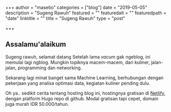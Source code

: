 +++
author = "masetio"
categories = ["blog"]
date = "2019-05-05"
description = "Sugeng Rawuh"
featured = ""
featuredalt = ""
featuredpath = "date"
linktitle = ""
title = "Sugeng Rawuh"
type = "post"

+++
## Assalamu'alaikum
Sugeng rawuh, selamat datang
Setelah lama *vacum* gak ngeblog, ini memulai lagi ngblog.
Mungkin topiknya macem-macem, dari kuliner, jalan-jalan, programming dan networking.

Sekarang lagi minat banget sama Machine Learning, berhubungan dengan pekerjaan yang analisa optimasi data, kegiatan kuliner pending dulu.

Oh ya.. sedikit cerita tentang hosting blog ini, hostingnya gratisan di [Netlify](https://netlify.com), dengan platform Hugo repo di github. Modal gratisan tapi cepet, domain juga murah IDR 50.000/tahun.
